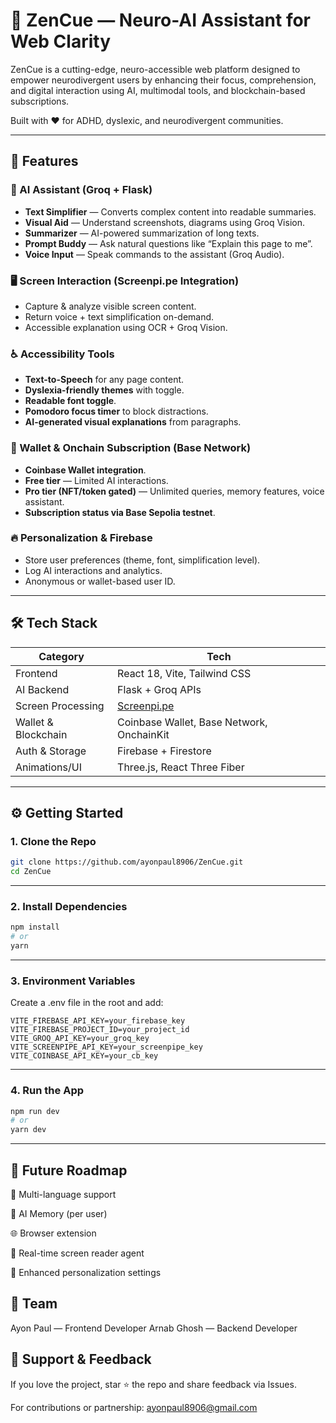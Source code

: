 # 🧠 ZenCue — Neuro-AI Assistant for Web Clarity

ZenCue is a cutting-edge, neuro-accessible web platform designed to empower neurodivergent users by enhancing their focus, comprehension, and digital interaction using AI, multimodal tools, and blockchain-based subscriptions.

Built with ❤️ for ADHD, dyslexic, and neurodivergent communities.

---


## 🧩 Features

### 🧠 AI Assistant (Groq + Flask)
- **Text Simplifier** — Converts complex content into readable summaries.
- **Visual Aid** — Understand screenshots, diagrams using Groq Vision.
- **Summarizer** — AI-powered summarization of long texts.
- **Prompt Buddy** — Ask natural questions like “Explain this page to me”.
- **Voice Input** — Speak commands to the assistant (Groq Audio).

### 🖥️ Screen Interaction (Screenpi.pe Integration)
- Capture & analyze visible screen content.
- Return voice + text simplification on-demand.
- Accessible explanation using OCR + Groq Vision.

### ♿ Accessibility Tools
- **Text-to-Speech** for any page content.
- **Dyslexia-friendly themes** with toggle.
- **Readable font toggle**.
- **Pomodoro focus timer** to block distractions.
- **AI-generated visual explanations** from paragraphs.

### 🔐 Wallet & Onchain Subscription (Base Network)
- **Coinbase Wallet integration**.
- **Free tier** — Limited AI interactions.
- **Pro tier (NFT/token gated)** — Unlimited queries, memory features, voice assistant.
- **Subscription status via Base Sepolia testnet**.

### 🔥 Personalization & Firebase
- Store user preferences (theme, font, simplification level).
- Log AI interactions and analytics.
- Anonymous or wallet-based user ID.

---

## 🛠️ Tech Stack

| Category              | Tech                         |
|-----------------------|------------------------------|
| Frontend              | React 18, Vite, Tailwind CSS |
| AI Backend            | Flask + Groq APIs            |
| Screen Processing     | [Screenpi.pe](https://screenpi.pe) |
| Wallet & Blockchain   | Coinbase Wallet, Base Network, OnchainKit |
| Auth & Storage        | Firebase + Firestore         |
| Animations/UI         | Three.js, React Three Fiber  |

---

## ⚙️ Getting Started

### 1. Clone the Repo
```bash
git clone https://github.com/ayonpaul8906/ZenCue.git
cd ZenCue
```
---

### 2. Install Dependencies
```bash
npm install
# or
yarn
```
---

### 3. Environment Variables
Create a .env file in the root and add:

```env
VITE_FIREBASE_API_KEY=your_firebase_key
VITE_FIREBASE_PROJECT_ID=your_project_id
VITE_GROQ_API_KEY=your_groq_key
VITE_SCREENPIPE_API_KEY=your_screenpipe_key
VITE_COINBASE_API_KEY=your_cb_key
```
---

### 4. Run the App
```bash
npm run dev
# or
yarn dev
```
---

## 🧪 Future Roadmap
🧬 Multi-language support

🤝 AI Memory (per user)

🌐 Browser extension

🔄 Real-time screen reader agent

🎨 Enhanced personalization settings

## 👥 Team
Ayon Paul — Frontend Developer
Arnab Ghosh — Backend Developer




## 🙏 Support & Feedback
If you love the project, star ⭐ the repo and share feedback via Issues.
 
For contributions or partnership: ayonpaul8906@gmail.com


